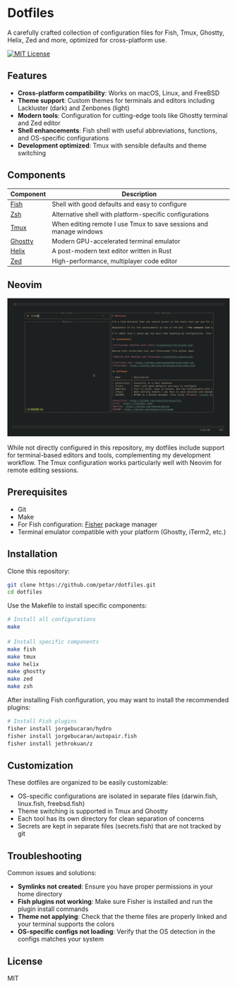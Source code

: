 # Dotfiles

A carefully crafted collection of configuration files for Fish, Tmux, Ghostty, Helix, Zed and more, optimized for cross-platform use.

[![MIT License](https://img.shields.io/badge/license-MIT-blue.svg)](LICENSE)

## Features

- **Cross-platform compatibility**: Works on macOS, Linux, and FreeBSD
- **Theme support**: Custom themes for terminals and editors including Lackluster (dark) and Zenbones (light)
- **Modern tools**: Configuration for cutting-edge tools like Ghostty terminal and Zed editor
- **Shell enhancements**: Fish shell with useful abbreviations, functions, and OS-specific configurations
- **Development optimized**: Tmux with sensible defaults and theme switching

## Components

| Component                                       | Description                                                        |
| ----------------------------------------------- | ------------------------------------------------------------------ |
| [Fish](https://fishshell.com/)                  | Shell with good defaults and easy to configure                     |
| [Zsh](https://www.zsh.org/)                     | Alternative shell with platform-specific configurations            |
| [Tmux](https://github.com/tmux/tmux)            | When editing remote I use Tmux to save sessions and manage windows |
| [Ghostty](https://github.com/mitchellh/ghostty) | Modern GPU-accelerated terminal emulator                           |
| [Helix](https://helix-editor.com/)              | A post-modern text editor written in Rust                          |
| [Zed](https://zed.dev/)                         | High-performance, multiplayer code editor                          |

## Neovim

![Neovim with Telescope](/screenshots/neovim.png)

While not directly configured in this repository, my dotfiles include support for terminal-based editors and tools, complementing my development workflow. The Tmux configuration works particularly well with Neovim for remote editing sessions.

## Prerequisites

- Git
- Make
- For Fish configuration: [Fisher](https://github.com/jorgebucaran/fisher) package manager
- Terminal emulator compatible with your platform (Ghostty, iTerm2, etc.)

## Installation

Clone this repository:

```bash
git clone https://github.com/petar/dotfiles.git
cd dotfiles
```

Use the Makefile to install specific components:

```bash
# Install all configurations
make

# Install specific components
make fish
make tmux
make helix
make ghostty
make zed
make zsh
```

After installing Fish configuration, you may want to install the recommended plugins:

```bash
# Install Fish plugins
fisher install jorgebucaran/hydro
fisher install jorgebucaran/autopair.fish
fisher install jethrokuan/z
```

## Customization

These dotfiles are organized to be easily customizable:

- OS-specific configurations are isolated in separate files (darwin.fish, linux.fish, freebsd.fish)
- Theme switching is supported in Tmux and Ghostty
- Each tool has its own directory for clean separation of concerns
- Secrets are kept in separate files (secrets.fish) that are not tracked by git

## Troubleshooting

Common issues and solutions:

- **Symlinks not created**: Ensure you have proper permissions in your home directory
- **Fish plugins not working**: Make sure Fisher is installed and run the plugin install commands
- **Theme not applying**: Check that the theme files are properly linked and your terminal supports the colors
- **OS-specific configs not loading**: Verify that the OS detection in the configs matches your system

## License

MIT

